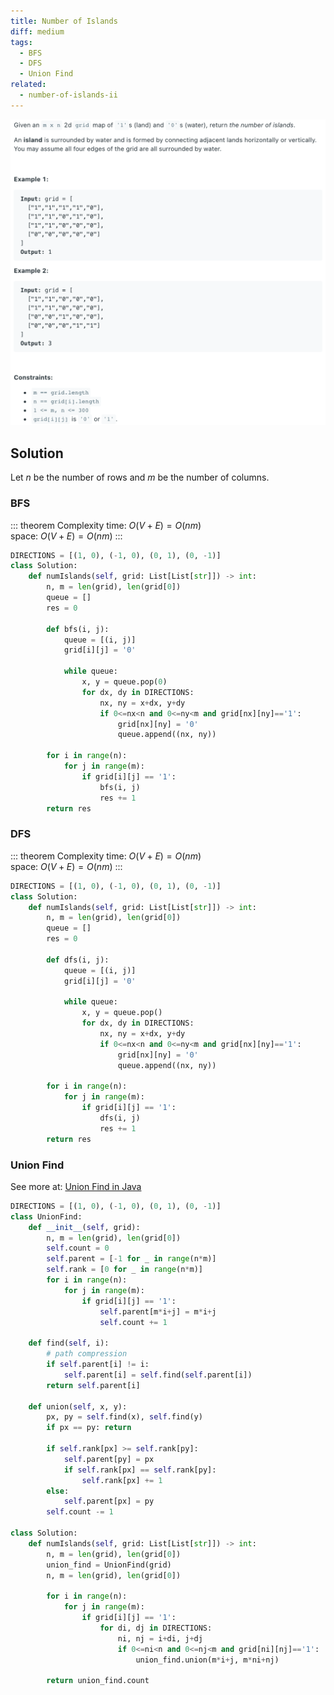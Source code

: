```yaml
---
title: Number of Islands
diff: medium
tags:
  - BFS
  - DFS
  - Union Find
related:
  - number-of-islands-ii
---
```


<img class="medium-zoom" src="/algo/number-of-islands.png" alt="https://leetcode.com/problems/number-of-islands">

## Solution

Let $n$ be the number of rows and $m$ be the number of columns.

### BFS

::: theorem Complexity
time: $O(V + E) = O(nm)$  
space: $O(V + E) = O(nm)$
:::

```py {13}
DIRECTIONS = [(1, 0), (-1, 0), (0, 1), (0, -1)]
class Solution:
    def numIslands(self, grid: List[List[str]]) -> int:
        n, m = len(grid), len(grid[0])
        queue = []
        res = 0

        def bfs(i, j):
            queue = [(i, j)]
            grid[i][j] = '0'

            while queue:
                x, y = queue.pop(0)
                for dx, dy in DIRECTIONS:
                    nx, ny = x+dx, y+dy
                    if 0<=nx<n and 0<=ny<m and grid[nx][ny]=='1':
                        grid[nx][ny] = '0'
                        queue.append((nx, ny))

        for i in range(n):
            for j in range(m):
                if grid[i][j] == '1':
                    bfs(i, j)
                    res += 1
        return res
```

### DFS

::: theorem Complexity
time: $O(V + E) = O(nm)$  
space: $O(V + E) = O(nm)$
:::

```py {13}
DIRECTIONS = [(1, 0), (-1, 0), (0, 1), (0, -1)]
class Solution:
    def numIslands(self, grid: List[List[str]]) -> int:
        n, m = len(grid), len(grid[0])
        queue = []
        res = 0

        def dfs(i, j):
            queue = [(i, j)]
            grid[i][j] = '0'

            while queue:
                x, y = queue.pop()
                for dx, dy in DIRECTIONS:
                    nx, ny = x+dx, y+dy
                    if 0<=nx<n and 0<=ny<m and grid[nx][ny]=='1':
                        grid[nx][ny] = '0'
                        queue.append((nx, ny))

        for i in range(n):
            for j in range(m):
                if grid[i][j] == '1':
                    dfs(i, j)
                    res += 1
        return res
```

### Union Find

See more at: [Union Find in Java](/blog/interview_algo.md#union-find)

```py
DIRECTIONS = [(1, 0), (-1, 0), (0, 1), (0, -1)]
class UnionFind:
    def __init__(self, grid):
        n, m = len(grid), len(grid[0])
        self.count = 0
        self.parent = [-1 for _ in range(n*m)]
        self.rank = [0 for _ in range(n*m)]
        for i in range(n):
            for j in range(m):
                if grid[i][j] == '1':
                    self.parent[m*i+j] = m*i+j
                    self.count += 1

    def find(self, i):
        # path compression
        if self.parent[i] != i:
            self.parent[i] = self.find(self.parent[i])
        return self.parent[i]

    def union(self, x, y):
        px, py = self.find(x), self.find(y)
        if px == py: return

        if self.rank[px] >= self.rank[py]:
            self.parent[py] = px
            if self.rank[px] == self.rank[py]:
                self.rank[px] += 1
        else:
            self.parent[px] = py
        self.count -= 1

class Solution:
    def numIslands(self, grid: List[List[str]]) -> int:
        n, m = len(grid), len(grid[0])
        union_find = UnionFind(grid)
        n, m = len(grid), len(grid[0])

        for i in range(n):
            for j in range(m):
                if grid[i][j] == '1':
                    for di, dj in DIRECTIONS:
                        ni, nj = i+di, j+dj
                        if 0<=ni<n and 0<=nj<m and grid[ni][nj]=='1':
                            union_find.union(m*i+j, m*ni+nj)

        return union_find.count
```

<!-- https://leetcode.com/problems/number-of-islands-ii (REDO) -->
